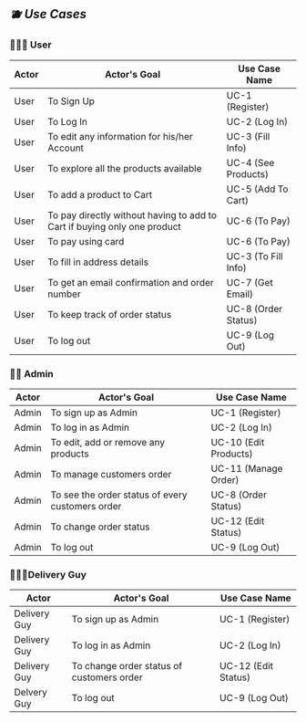 ## _🫐 Use Cases_

### 👩🏼‍🦱 User

Actor | Actor's Goal | Use Case Name
----- | ------------ | -------------
User | To Sign Up | UC-1 (Register)
User | To Log In | UC-2 (Log In)
User | To edit any information for his/her Account | UC-3 (Fill Info)
User | To explore all the products available | UC-4 (See Products)
User | To add a product to Cart | UC-5 (Add To Cart)
User | To pay directly without having to add to Cart if buying only one product | UC-6 (To Pay)
User | To pay using card | UC-6 (To Pay)
User | To fill in address details | UC-3 (To Fill Info)
User | To get an email confirmation and order number | UC-7 (Get Email)
User | To keep track of order status | UC-8 (Order Status)
User | To log out | UC-9 (Log Out)

### 👩🏼 Admin

Actor | Actor's Goal | Use Case Name
----- | ------------ | -------------
Admin | To sign up as Admin | UC-1 (Register)
Admin | To log in as Admin | UC-2 (Log In)
Admin | To edit, add or remove any products | UC-10 (Edit Products)
Admin | To manage customers order | UC-11 (Manage Order)
Admin | To see the order status of every customers order | UC-8 (Order Status)
Admin | To change order status | UC-12 (Edit Status)
Admin | To log out | UC-9 (Log Out)

### 👱🏻‍♂️Delivery Guy

Actor | Actor's Goal | Use Case Name
----- | ------------ | -------------
Delivery Guy | To sign up as Admin | UC-1 (Register)
Delivery Guy | To log in as Admin | UC-2 (Log In)
Delivery Guy | To change order status of customers order | UC-12 (Edit Status)
Delvery Guy | To log out | UC-9 (Log Out)

